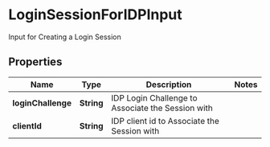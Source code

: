 # LoginSessionForIDPInput

Input for Creating a Login Session

## Properties

| Name               | Type       | Description                                       | Notes |
| ------------------ | ---------- | ------------------------------------------------- | ----- |
| **loginChallenge** | **String** | IDP Login Challenge to Associate the Session with |       |
| **clientId**       | **String** | IDP client id to Associate the Session with       |       |
